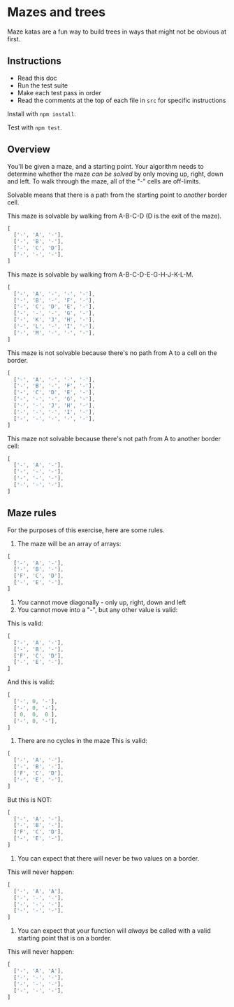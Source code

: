 # Mazes and trees

Maze katas are a fun way to build trees in ways that might not be obvious at first.

## Instructions

- Read this doc
- Run the test suite
- Make each test pass in order
- Read the comments at the top of each file in `src` for specific instructions

Install with `npm install`.

Test with `npm test`.

## Overview

You'll be given a maze, and a starting point.  Your algorithm needs to determine whether the maze _can be solved_ by only moving up, right, down and left.  To walk through the maze, all of the "-" cells are off-limits.

Solvable means that there is a path from the starting point to _another_ border cell.

This maze is solvable by walking from A-B-C-D (D is the exit of the maze).

```js
[
  ['-', 'A', '-'],
  ['-', 'B', '-'],
  ['-', 'C', 'D'],
  ['-', '-', '-'],
]
```

This maze is solvable by walking from A-B-C-D-E-G-H-J-K-L-M.

```js
[
  ['-', 'A', '-', '-', '-'],
  ['-', 'B', '-', 'F', '-'],
  ['-', 'C', 'D', 'E', '-'],
  ['-', '-', '-', 'G', '-'],
  ['-', 'K', 'J', 'H', '-'],
  ['-', 'L', '-', 'I', '-'],
  ['-', 'M', '-', '-', '-'],
]
```

This maze is not solvable because there's no path from A to a cell on the border.

```js
[
  ['-', 'A', '-', '-', '-'],
  ['-', 'B', '-', 'F', '-'],
  ['-', 'C', 'D', 'E', '-'],
  ['-', '-', '-', 'G', '-'],
  ['-', '-', 'J', 'H', '-'],
  ['-', '-', '-', 'I', '-'],
  ['-', '-', '-', '-', '-'],
]
```

This maze not solvable because there's not path from A to another border cell:

```js
[
  ['-', 'A', '-'],
  ['-', '-', '-'],
  ['-', '-', '-'],
  ['-', '-', '-'],
]
```

## Maze rules

For the purposes of this exercise, here are some rules.

1. The maze will be an array of arrays:
  ```js
  [
    ['-', 'A', '-'],
    ['-', 'B', '-'],
    ['F', 'C', 'D'],
    ['-', 'E', '-'],
  ]
  ```
1. You cannot move diagonally - only up, right, down and left
1. You cannot move into a "-", but any other value is valid:

  This is valid:
  ```js
  [
    ['-', 'A', '-'],
    ['-', 'B', '-'],
    ['F', 'C', 'D'],
    ['-', 'E', '-'],
  ]
  ```
  And this is valid:
  ```js
  [
    ['-', 0, '-'],
    ['-', 0, '-'],
    [ 0,  0,  0 ],
    ['-', 0, '-'],
  ]
  ```
1. There are no cycles in the maze
  This is valid:

  ```js
  [
    ['-', 'A', '-'],
    ['-', 'B', '-'],
    ['F', 'C', 'D'],
    ['-', 'E', '-'],
  ]
  ```

  But this is NOT:
  ```js
  [
    ['-', 'A', '-'],
    ['-', 'B', '-'],
    ['F', 'C', 'D'],
    ['-', 'E', '-'],
  ]
  ```
1. You can expect that there will never be two values on a border.

  This will never happen:
  ```js
  [
    ['-', 'A', 'A'],
    ['-', '-', '-'],
    ['-', '-', '-'],
    ['-', '-', '-'],
  ]
  ```
1. You can expect that your function will _always_ be called with a valid starting point that is on a border.

  This will never happen:
  ```js
  [
    ['-', 'A', 'A'],
    ['-', '-', '-'],
    ['-', '-', '-'],
    ['-', '-', '-'],
  ]
  ```
